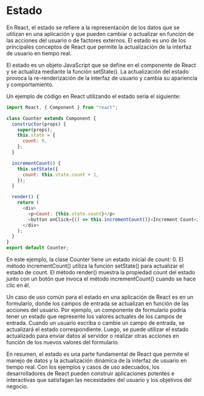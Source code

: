 # Estado 

En React, el estado se refiere a la representación de los datos que se utilizan en una aplicación y que pueden cambiar o actualizar en función de las acciones del usuario o de factores externos. El estado es uno de los principales conceptos de React que permite la actualización de la interfaz de usuario en tiempo real.

El estado es un objeto JavaScript que se define en el componente de React y se actualiza mediante la función setState(). La actualización del estado provoca la re-renderización de la interfaz de usuario y cambia su apariencia y comportamiento.

Un ejemplo de código en React utilizando el estado sería el siguiente:

```js
import React, { Component } from "react";

class Counter extends Component {
  constructor(props) {
    super(props);
    this.state = {
      count: 0,
    };
  }

  incrementCount() {
    this.setState({
      count: this.state.count + 1,
    });
  }

  render() {
    return (
      <div>
        <p>Count: {this.state.count}</p>
        <button onClick={() => this.incrementCount()}>Increment Count</button>
      </div>
    );
  }
}
export default Counter;
```

En este ejemplo, la clase Counter tiene un estado inicial de count: 0. El método incrementCount() utiliza la función setState() para actualizar el estado de count. El método render() muestra la propiedad count del estado junto con un botón que invoca el método incrementCount() cuando se hace clic en él.

Un caso de uso común para el estado en una aplicación de React es en un formulario, donde los campos de entrada se actualizan en función de las acciones del usuario. Por ejemplo, un componente de formulario podría tener un estado que represente los valores actuales de los campos de entrada. Cuando un usuario escriba o cambie un campo de entrada, se actualizará el estado correspondiente. Luego, se puede utilizar el estado actualizado para enviar datos al servidor o realizar otras acciones en función de los nuevos valores del formulario.

En resumen, el estado es una parte fundamental de React que permite el manejo de datos y la actualización dinámica de la interfaz de usuario en tiempo real. Con los ejemplos y casos de uso adecuados, los desarrolladores de React pueden construir aplicaciones potentes e interactivas que satisfagan las necesidades del usuario y los objetivos del negocio.